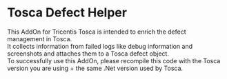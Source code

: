 # Tosca Defect Helper

This AddOn for Tricentis Tosca is intended to enrich the defect management in Tosca. \
It collects information from failed logs like debug information and screenshots and attaches them to a Tosca defect object. \
To successfully use this AddOn, please recompile this code with the Tosca version you are using + the same .Net version used by Tosca.
